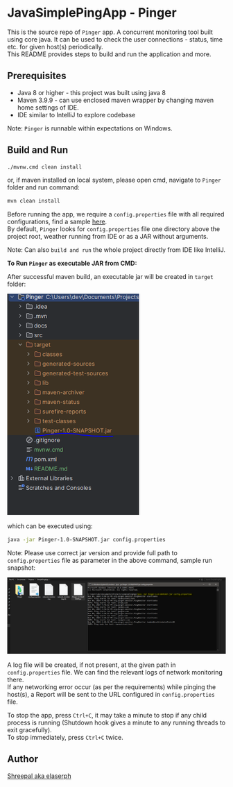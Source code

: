 # JavaSimplePingApp - Pinger

This is the source repo of `Pinger` app. A concurrent monitoring tool built using core java. It can be used to check the user connections - status, time etc. for given host(s) periodically. <br>
This README provides steps to build and run the application and more.

## Prerequisites

- Java 8 or higher - this project was built using java 8
- Maven 3.9.9 - can use enclosed maven wrapper by changing maven home settings of IDE.
- IDE similar to IntelliJ to explore codebase

Note: `Pinger` is runnable within expectations on Windows.

## Build and Run

```bash
./mvnw.cmd clean install
```

or, if maven installed on local system, please open cmd, navigate to `Pinger` folder and run command:

```bash
mvn clean install
```

Before running the app, we require a `config.properties` file with all required configurations, find a sample [here](docs/sample-config.properties). <br>
By default, `Pinger` looks for `config.properties` file one directory above the project root, weather running from IDE or as a JAR without arguments.

Note: Can also `build and run` the whole project directly from IDE like IntelliJ. <br>

**To Run `Pinger` as executable JAR from CMD:**

After successful maven build, an executable jar will be created in `target` folder: <br>

![img.png](docs/executableJar.png) <br>

which can be executed using:

```bash
java -jar Pinger-1.0-SNAPSHOT.jar config.properties
```
Note: Please use correct jar version and provide full path to `config.properties` file as parameter in the above command, sample run snapshot:

![img.png](docs/CmdRunPingApp.png)

A log file will be created, if not present, at the given path in `config.properties` file. We can find the relevant logs of network monitoring there. <br>
If any networking error occur (as per the requirements) while pinging the host(s), a Report will be sent to the URL configured in `config.properties` file.

To stop the app, press `Ctrl+C`, it may take a minute to stop if any child process is running (Shutdown hook gives a minute to any running threads to exit gracefully). <br>
To stop immediately, press `Ctrl+C` twice.

## Author
[Shreepal aka elaserph](https://www.linkedin.com/in/elaserph)


